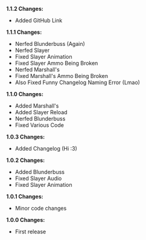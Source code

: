 **1.1.2 Changes:**

* Added GitHub Link

**1.1.1 Changes:**

* Nerfed Blunderbuss (Again)
* Nerfed Slayer
* Fixed Slayer Animation 
* Fixed Slayer Ammo Being Broken
* Nerfed Marshall's
* Fixed Marshall's Ammo Being Broken
* Also Fixed Funny Changelog Naming Error (Lmao)

**1.1.0 Changes:**

* Added Marshall's
* Added Slayer Reload
* Nerfed Blunderbuss 
* Fixed Various Code

**1.0.3 Changes:**

* Added Changelog (Hi :3)

**1.0.2 Changes:**

* Added Blunderbuss
* Fixed Slayer Audio
* Fixed Slayer Animation 

**1.0.1 Changes:**

* Minor code changes

**1.0.0 Changes:**

* First release